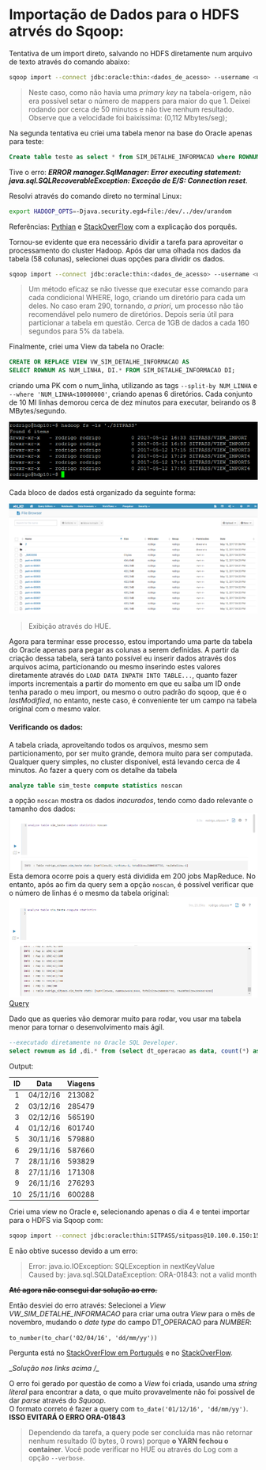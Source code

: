 # Importação de Dados para o HDFS atrvés do Sqoop:

Tentativa de um import direto, salvando no HDFS diretamente num arquivo de texto através do comando abaixo:  
```bash
sqoop import --connect jdbc:oracle:thin:<dados_de_acesso> --username <user>  -P --table SIM_DETALHE_INFORMACAO --m 1 --target-dir -- /user/rodrigo/<dir_> --verbose >> log.txt
```
> Neste caso, como não havia uma _primary key_ na tabela-origem, não era possível setar o número de mappers para maior do que 1. Deixei rodando por cerca de 50 minutos e não tive nenhum resultado. Observe que a velocidade foi baixíssima: (0,112 Mbytes/seg);

Na segunda tentativa eu criei uma tabela menor na base do Oracle apenas para teste:

```sql
Create table teste as select * from SIM_DETALHE_INFORMACAO where ROWNUM < 10
```
Tive o erro: ___ERROR manager.SqlManager: Error executing statement: java.sql.SQLRecoverableException: Exceção de E/S: Connection reset___.  

Resolvi através do comando direto no terminal Linux:
```bash
export HADOOP_OPTS=-Djava.security.egd=file:/dev/../dev/urandom
```
Referências: [Pythian](https://www.pythian.com/blog/connection-resets-when-importing-from-oracle-with-sqoop/) e [StackOverFlow](http://stackoverflow.com/questions/2327220/oracle-jdbc-intermittent-connection-issue) com a explicação dos porquês.

Tornou-se evidente que era necessário dividir a tarefa para aproveitar o processamento do cluster Hadoop. Após dar uma olhada nos dados da tabela (58 colunas), selecionei duas opções para dividir os dados.  

```bash
sqoop import --connect jdbc:oracle:thin:<dados_de_acesso> --username <user> -P --table SITPASS.SIM_DETALHE_INFORMACAO --split-by CD_OPERADORA --where 'NR_LINHA=887' --target-dir  /user/rodrigo/<dir_>2>&1|tee log4.txt
```
>Um método eficaz se não tivesse que executar esse comando para cada condicional WHERE, logo, criando um diretório para cada um deles. No caso eram 290, tornando, _a priori_, um processo não tão recomendável pelo numero de diretórios. Depois seria útil para particionar a tabela em questão. Cerca de 1GB de dados a cada 160 segundos para 5% da tabela.

Finalmente, criei uma View da tabela no Oracle:
```sql
CREATE OR REPLACE VIEW VW_SIM_DETALHE_INFORMACAO AS
SELECT ROWNUM AS NUM_LINHA, DI.* FROM SIM_DETALHE_INFORMACAO DI;
```
criando uma PK com o num_linha, utilizando as tags `--split-by NUM_LINHA` e `--where 'NUM_LINHA<10000000'`, criando apenas 6 diretórios. Cada conjunto de 10 MI linhas demorou cerca de dez minutos para executar, beirando os 8 MBytes/segundo.

![Resultado do Import](./Arquivos/sqoop/sqoop_imp1.PNG)  

Cada bloco de dados está organizado da seguinte forma:

![Arquivos no HDFS](./Arquivos/sqoop/sqoop_imp2.PNG)
>Exibição através do HUE.

Agora para terminar esse processo, estou importando uma parte da tabela do Oracle apenas para pegar as colunas a serem definidas. A partir da criação dessa tabela, será tanto possível eu inserir dados através dos arquivos acima, particionando ou mesmo inserindo estes valores diretamente através do `LOAD DATA INPATH INTO TABLE...`, quanto fazer imports incrementais a partir do momento em que eu saiba um ID onde tenha parado o meu import, ou mesmo o outro padrão do sqoop, que é o _lastModified_, no entanto, neste caso, é conveniente ter um campo na tabela original com o mesmo valor.

#### Verificando os dados:

A tabela criada, aproveitando todos os arquivos, mesmo sem particionamento, por ser muito grande, demora muito para ser computada. Qualquer query simples, no cluster disponível, está levando cerca de 4 minutos. Ao fazer a query com os detalhe da tabela
```sql
analyze table sim_teste compute statistics noscan
```
a opção `noscan` mostra os dados _inacurados_, tendo como dado relevante o tamanho dos dados:
![Tabela importada:](./Arquivos/sqoop/sqoop_table.png)
Esta demora ocorre pois a query está dividida em 200 jobs MapReduce. No entanto, após ao fim da query sem a opção `noscan`, é possível verificar que o número de linhas é o mesmo da tabela original:
![Tabela importada:](./Arquivos/sqoop/sqoop_table2.png)  
[Query](./Arquivos/Sqoop/queries_sitpass.sql)

Dado que as queries vão demorar muito para rodar, vou usar ma tabela menor para tornar o desenvolvimento mais ágil.
```sql
--executado diretamente no Oracle SQL Developer.
select rownum as id ,di.* from (select dt_operacao as data, count(*) as viagens from VW_SIM_DETALHE_INFORMACAO group by dt_operacao order by data desc) di where rownum <=10
```
Output:  

|ID|Data|Viagens|
|:---:|:---:|:---:|
|1|04/12/16|213082|
|2|03/12/16|285479|
|3|02/12/16|565190|
|4|01/12/16|601740|
|5|30/11/16|579880|
|6|29/11/16|587660|
|7|28/11/16|593829|
|8|27/11/16|171308|
|9|26/11/16|276293|
|10|25/11/16|600288|

Criei uma view no Oracle e, selecionando apenas o dia 4 e tentei importar para o HDFS via Sqoop com:
```bash
sqoop import --connect jdbc:oracle:thin:SITPASS/sitpass@10.100.0.150:1521:somos --username SITPASS --password sitpass --table SITPASS.VW_DIA4 --split-by NUM_LINHA  --m 10 --target-dir  /user/rodrigo/RESUMO_SITPASS 2>&1|tee import_tab_menor.txt
```
E não obtive sucesso devido a um erro:
>Error: java.io.IOException: SQLException in nextKeyValue   
 Caused by: java.sql.SQLDataException: ORA-01843: not a valid month



__~~Até agora não consegui dar solução ao erro.~~__  

Então desviei do erro através:
  Selecionei a _View_ _VW_SIM_DETALHE_INFORMACAO_ para criar uma outra _View_ para o mês de novembro, mudando o _date type_ do campo DT_OPERACAO para _NUMBER_:  

  `to_number(to_char('02/04/16', 'dd/mm/yy'))`



Pergunta está no [StackOverFlow em Português](https://pt.stackoverflow.com/questions/205152/erro-ora-01843-ao-importar-tabela-no-sqoop) e no [StackOverFlow](http://stackoverflow.com/questions/44029327/error-ora-01843-when-importing-table-to-sqoop).

__Solução nos links acima /\__

O erro foi gerado por questão de como a _View_ foi criada, usando uma _string literal_ para encontrar a data, o que muito provavelmente não foi possível de dar _parse_ através do _Squoop_.  
O formato correto é fazer a query com `to_date('01/12/16', 'dd/mm/yy')`. __ISSO EVITARÁ O ERRO ORA-01843__

>Dependendo da tarefa, a query pode ser concluída mas não retornar nenhum resultado (0 bytes, 0 rows) porque __o YARN fechou o container__. Você pode verificar no HUE ou através do Log com a opção `--verbose`.
